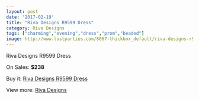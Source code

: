 ```yaml
---
layout: post
date: '2017-02-19'
title: "Riva Designs R9599 Dress"
category: Riva Designs
tags: ["charming","evening","dress","prom","beaded"]
image: http://www.lustparties.com/8067-thickbox_default/riva-designs-r9599-dress.jpg
---
```

Riva Designs R9599 Dress

On Sales: **$238**
<a href="https://www.lustparties.com/en/riva-designs/2700-riva-designs-r9599-dress.html"><amp-img layout="responsive" width="600" height="600" src="//www.lustparties.com/8067-thickbox_default/riva-designs-r9599-dress.jpg" alt="Riva Designs R9599 Dress 0" /></a>
<a href="https://www.lustparties.com/en/riva-designs/2700-riva-designs-r9599-dress.html"><amp-img layout="responsive" width="600" height="600" src="//www.lustparties.com/8068-thickbox_default/riva-designs-r9599-dress.jpg" alt="Riva Designs R9599 Dress 1" /></a>

Buy it: [Riva Designs R9599 Dress](https://www.lustparties.com/en/riva-designs/2700-riva-designs-r9599-dress.html "Riva Designs R9599 Dress")

View more: [Riva Designs](https://www.lustparties.com/en/6-riva-designs "Riva Designs")